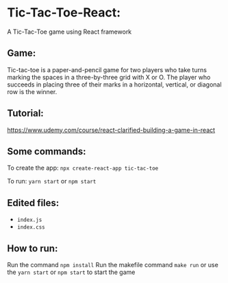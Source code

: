 # Tic-Tac-Toe-React:
A Tic-Tac-Toe game using React framework

## Game:
Tic-tac-toe is a paper-and-pencil game for two players who take turns marking the spaces in a three-by-three grid with X or O. The player who succeeds in placing three of their marks in a horizontal, vertical, or diagonal row is the winner.

## Tutorial:
https://www.udemy.com/course/react-clarified-building-a-game-in-react

## Some commands:

To create the app: `npx create-react-app tic-tac-toe`

To run: `yarn start` or `npm start`

## Edited files:

- `index.js`
- `index.css`

## How to run:
Run the command `npm install`
Run the makefile command `make run` or use the `yarn start` or `npm start` to start the game
